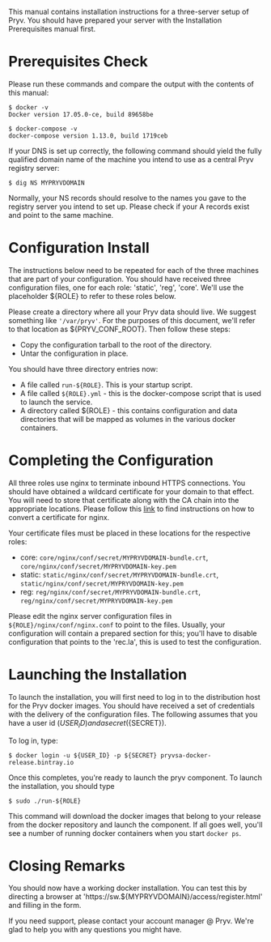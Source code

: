 
This manual contains installation instructions for a three-server setup of Pryv.
You should have prepared your server with the Installation Prerequisites manual
first. 

# Prerequisites Check

Please run these commands and compare the output with the contents of this
manual: 

    $ docker -v
    Docker version 17.05.0-ce, build 89658be
    
    $ docker-compose -v
    docker-compose version 1.13.0, build 1719ceb
    
If your DNS is set up correctly, the following command should yield the fully
qualified domain name of the machine you intend to use as a central Pryv
registry server: 

    $ dig NS MYPRYVDOMAIN
    
Normally, your NS records should resolve to the names you gave to the registry
server you intend to set up. Please check if your A records exist and point to
the same machine. 
    
# Configuration Install

The instructions below need to be repeated for each of the three machines that
are part of your configuration. You should have received three configuration
files, one for each role: 'static', 'reg', 'core'. We'll use the placeholder
${ROLE} to refer to these roles below. 

Please create a directory where all your Pryv data should live. We suggest
something like `'/var/pryv'`. For the purposes of this document, we'll refer to
that location as ${PRYV_CONF_ROOT}. Then follow these steps: 

  * Copy the configuration tarball to the root of the directory. 
  * Untar the configuration in place. 

You should have three directory entries now: 

  * A file called `run-${ROLE}`. This is your startup script. 
  * A file called `${ROLE}.yml` - this is the docker-compose script that is 
    used to launch the service. 
  * A directory called ${ROLE} - this contains configuration and data
    directories that will be mapped as volumes in the various docker 
    containers. 

# Completing the Configuration

All three roles use nginx to terminate inbound HTTPS connections. You should
have obtained a wildcard certificate for your domain to that effect. You will
need to store that certificate along with the CA chain into the appropriate
locations. Please follow this
[link](https://www.digicert.com/ssl-certificate-installation-nginx.htm) to find
instructions on how to convert a certificate for nginx. 

Your certificate files must be placed in these locations for the respective
roles: 

  * core: `core/nginx/conf/secret/MYPRYVDOMAIN-bundle.crt`, 
    `core/nginx/conf/secret/MYPRYVDOMAIN-key.pem`
  * static: `static/nginx/conf/secret/MYPRYVDOMAIN-bundle.crt`,
    `static/nginx/conf/secret/MYPRYVDOMAIN-key.pem`
  * reg: `reg/nginx/conf/secret/MYPRYVDOMAIN-bundle.crt`, 
    `reg/nginx/conf/secret/MYPRYVDOMAIN-key.pem`

Please edit the nginx server configuration files in
`${ROLE}/nginx/conf/nginx.conf` to point to the files. Usually, your
configuration will contain a prepared section for this; you'll have to disable
configuration that points to the 'rec.la', this is used to test the
configuration. 

# Launching the Installation

To launch the installation, you will first need to log in to the distribution
host for the Pryv docker images. You should have received a set of credentials
with the delivery of the configuration files. The following assumes that you
have a user id (${USER_ID}) and a secret (${SECRET}).

To log in, type: 

    $ docker login -u ${USER_ID} -p ${SECRET} pryvsa-docker-release.bintray.io
    
Once this completes, you're ready to launch the pryv component. To launch the
installation, you should type

    $ sudo ./run-${ROLE}
    
This command will download the docker images that belong to your release from
the docker repository and launch the component. If all goes well, you'll see a
number of running docker containers when you start `docker ps`.

# Closing Remarks

You should now have a working docker installation. You can test this by
directing a browser at 'https://sw.${MYPRYVDOMAIN}/access/register.html' and
filling in the form. 

If you need support, please contact your account manager @ Pryv. We're glad to
help you with any questions you might have. 
